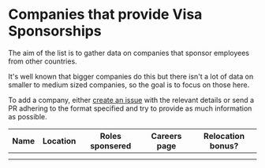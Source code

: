 # Companies that provide Visa Sponsorships


The aim of the list is to gather data on companies that sponsor employees from other countries.

It's well known that bigger companies do this but there isn't a lot of data on smaller to medium sized companies, so the goal is to focus on those here.

To add a company, either [create an issue](https://github.com/shubheksha/companies-sponsoring-visas/issues/new) with the relevant details or send a PR adhering to the format specified and try to provide as much information as possible.



| Name  | Location  |Roles sponsered  |  Careers page |  Relocation bonus? |
|-------|-----------|-----------------|---------------|--------------------|
|       |           |                 |               |                    |
|       |           |                 |               |                    |
